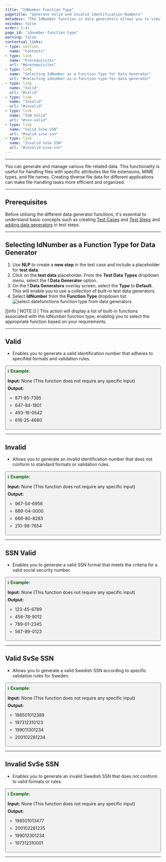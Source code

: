 ```yaml
---
title: "IdNumber Function Type"
pagetitle: "Generate Valid and Invalid Identification Numbers"
metadesc: "The IdNumber function in data generators allows you to simulate US standard identification numbers, including valid SSNs, validSvSeSSn and unique formats."
noindex: false
order: 5.41
page_id: "idnumber-function-type"
warning: false
contextual_links:
- type: section
  name: "Contents"
- type: link
  name: "Prerequisites"
  url: "#prerequisites"
- type: link
  name: "Selecting IdNumber as a Function Type for Data Generator"
  url: "#selecting-idnumber-as-a-function-type-for-data-generator"
- type: link
  name: "Valid"
  url: "#valid"
- type: link
  name: "Invalid"
  url: "#invalid"
- type: link
  name: "SSN Valid"
  url: "#ssn-valid"
- type: link
  name: "Valid SvSe SSN"
  url: "#valid-svse-ssn"
- type: link
  name: "Invalid SvSe SSN"
  url: "#invalid-svse-ssn"
---
```


---

You can generate and manage various file-related data. This functionality is useful for handling files with specific attributes like file extensions, MIME types, and file names. Creating diverse file data for different applications can make file-handling tasks more efficient and organized.

---

## **Prerequisites**

Before utilising the different data generator functions, it's essential to understand basic concepts such as creating [Test Cases](https://testsigma.com/docs/test-cases/manage/add-edit-delete/#create-test-case) and [Test Steps](https://testsigma.com/docs/test-cases/create-test-steps/overview/) and [adding data generators](https://testsigma.com/docs/test-data/types/data-generator/#add-data-generators-in-test-steps) in test steps.

---

## **Selecting IdNumber as a Function Type for Data Generator**

1. Use **NLP** to create a **new step** in the test case and include a placeholder for **test data**.
2. Click on the **test data** placeholder. From the **Test Data Types** dropdown menu, select the **! Data Generator** option.
3. On the **! Data Generators** overlay screen, select the **Type** to **Default**. This will enable you to use a collection of built-in test data generators.
4. Select **IdNumber** from the **Function Type** dropdown list. ![select datefunctions function type from data generators](https://s3.amazonaws.com/static-docs.testsigma.com/new_images/projects/applications/idnumber_functiontype_dg.gif)

[[info | NOTE:]]
| This action will display a list of built-in functions associated with the IdNumber function type, enabling you to select the appropriate function based on your requirements.

---

## **Valid**

- Enables you to generate a valid identification number that adheres to specified formats and validation rules.

<style>
  .example-container {
    border: 1px solid gray;
    border-radius: 4px;
    padding: 0.5em;
    margin: 0.5em 0;
    background-color: #f2f2f2;
  }
  .example-title {
    color: darkgreen;
    font-weight: bold;
    display: flex;
    align-items: center;
  }
  .example-title span {
    margin-right: 5px;
  }
  .example-list {
    list-style: none;
    padding: 0;
  }
  .example-list li {
    margin-bottom: 0.5em;
  }
</style>

<div class="example-container">
  <div class="example-title">
    <span>ℹ️</span>Example:
  </div>
  <ul class="example-list">
    <li><b>Input:</b> None (This function does not require any specific input)</li>
    <li><b>Output:</b></li>
    <ul>
      <li>871-85-7385</li>
      <li>647-84-1801</li>
      <li>493-16-0542</li>
      <li>616-25-4680</li>
    </ul>
  </ul>
</div>

---

## **Invalid**

- Allows you to generate an invalid identification number that does not conform to standard formats or validation rules.

<style>
  .example-container {
    border: 1px solid gray;
    border-radius: 4px;
    padding: 0.5em;
    margin: 0.5em 0;
    background-color: #f2f2f2;
  }
  .example-title {
    color: darkgreen;
    font-weight: bold;
    display: flex;
    align-items: center;
  }
  .example-title span {
    margin-right: 5px;
  }
  .example-list {
    list-style: none;
    padding: 0;
  }
  .example-list li {
    margin-bottom: 0.5em;
  }
</style>

<div class="example-container">
  <div class="example-title">
    <span>ℹ️</span>Example:
  </div>
  <ul class="example-list">
    <li><b>Input:</b> None (This function does not require any specific input)</li>
    <li><b>Output:</b></li>
    <ul>
      <li>967-54-6956</li>
      <li>889-04-0000</li>
      <li>666-80-8283</li>
      <li>210-98-7654</li>
    </ul>
  </ul>
</div>

---

## **SSN Valid**

- Enables you to generate a valid SSN format that meets the criteria for a valid social security number.

<style>
  .example-container {
    border: 1px solid gray;
    border-radius: 4px;
    padding: 0.5em;
    margin: 0.5em 0;
    background-color: #f2f2f2;
  }
  .example-title {
    color: darkgreen;
    font-weight: bold;
    display: flex;
    align-items: center;
  }
  .example-title span {
    margin-right: 5px;
  }
  .example-list {
    list-style: none;
    padding: 0;
  }
  .example-list li {
    margin-bottom: 0.5em;
  }
</style>

<div class="example-container">
  <div class="example-title">
    <span>ℹ️</span>Example:
  </div>
  <ul class="example-list">
    <li><b>Input:</b> None (This function does not require any specific input)</li>
    <li><b>Output:</b></li>
    <ul>
      <li>123-45-6789</li>
      <li>456-78-9012</li>
      <li>789-01-2345</li>
      <li>567-89-0123</li>
    </ul>
  </ul>
</div>

---

## **Valid SvSe SSN**

- Allows you to generate a valid Swedish SSN according to specific validation rules for Sweden.

<style>
  .example-container {
    border: 1px solid gray;
    border-radius: 4px;
    padding: 0.5em;
    margin: 0.5em 0;
    background-color: #f2f2f2;
  }
  .example-title {
    color: darkgreen;
    font-weight: bold;
    display: flex;
    align-items: center;
  }
  .example-title span {
    margin-right: 5px;
  }
  .example-list {
    list-style: none;
    padding: 0;
  }
  .example-list li {
    margin-bottom: 0.5em;
  }
</style>

<div class="example-container">
  <div class="example-title">
    <span>ℹ️</span>Example:
  </div>
  <ul class="example-list">
    <li><b>Input:</b> None (This function does not require any specific input)</li>
    <li><b>Output:</b></li>
    <ul>
      <li>198501012389</li>
      <li>197312310123</li>
      <li>199011301234</li>
      <li>200102281234</li>
    </ul>
  </ul>
</div>

---

## **Invalid SvSe SSN**

- Enables you to generate an invalid Swedish SSN that does not conform to valid formats or rules.

<style>
  .example-container {
    border: 1px solid gray;
    border-radius: 4px;
    padding: 0.5em;
    margin: 0.5em 0;
    background-color: #f2f2f2;
  }
  .example-title {
    color: darkgreen;
    font-weight: bold;
    display: flex;
    align-items: center;
  }
  .example-title span {
    margin-right: 5px;
  }
  .example-list {
    list-style: none;
    padding: 0;
  }
  .example-list li {
    margin-bottom: 0.5em;
  }
</style>

<div class="example-container">
  <div class="example-title">
    <span>ℹ️</span>Example:
  </div>
  <ul class="example-list">
    <li><b>Input:</b> None (This function does not require any specific input)</li>
    <li><b>Output:</b></li>
    <ul>
      <li>198501013477</li>
      <li>200102281235</li>
      <li>199012301234</li>
      <li>197312310001</li>
    </ul>
  </ul>
</div>

---


